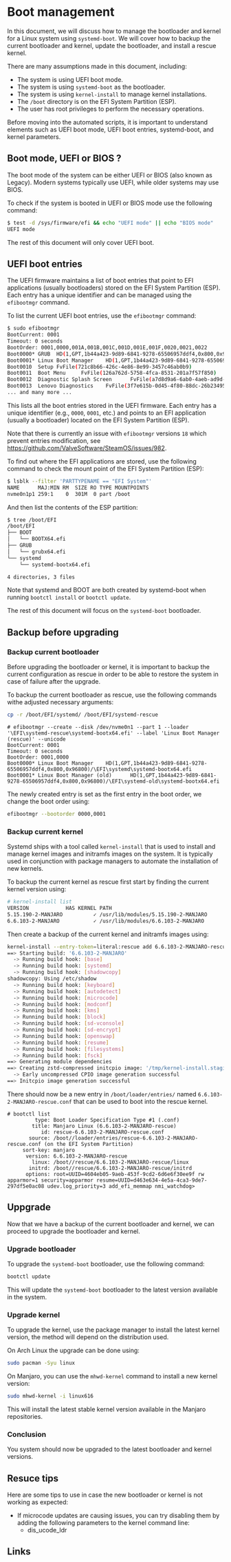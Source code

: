 # Boot management

In this document, we will discuss how to manage the bootloader and kernel for a Linux system using `systemd-boot`. We will cover how to backup the current bootloader and kernel, update the bootloader, and install a rescue kernel.

There are many assumptions made in this document, including:

- The system is using UEFI boot mode.
- The system is using `systemd-boot` as the bootloader.
- The system is using `kernel-install` to manage kernel installations.
- The `/boot` directory is on the EFI System Partition (ESP).
- The user has root privileges to perform the necessary operations.

Before moving into the automated scripts, it is important to understand elements such as UEFI boot mode, UEFI boot entries, systemd-boot, and kernel parameters.

## Boot mode, UEFI or BIOS ?

The boot mode of the system can be either UEFI or BIOS (also known as Legacy). Modern systems typically use UEFI, while older systems may use BIOS.

To check if the system is booted in UEFI or BIOS mode use the following command:

```bash
$ test -d /sys/firmware/efi && echo "UEFI mode" || echo "BIOS mode"
UEFI mode
```

The rest of this document will only cover UEFI boot.

## UEFI boot entries

The UEFI firmware maintains a list of boot entries that point to EFI applications (usually bootloaders) stored on the EFI System Partition (ESP). Each entry has a unique identifier and can be managed using the `efibootmgr` command.

To list the current UEFI boot entries, use the `efibootmgr` command:

```bash
$ sudo efibootmgr
BootCurrent: 0001
Timeout: 0 seconds
BootOrder: 0001,0000,001A,001B,001C,001D,001E,001F,0020,0021,0022
Boot0000* GRUB  HD(1,GPT,1b44a423-9d89-6841-9278-65506957ddf4,0x800,0x96800)/\EFI\GRUB\grubx64.efi
Boot0001* Linux Boot Manager    HD(1,GPT,1b44a423-9d89-6841-9278-65506957ddf4,0x800,0x96800)/\EFI\systemd\systemd-bootx64.efi
Boot0010  Setup FvFile(721c8b66-426c-4e86-8e99-3457c46ab0b9)
Boot0011  Boot Menu     FvFile(126a762d-5758-4fca-8531-201a7f57f850)
Boot0012  Diagnostic Splash Screen      FvFile(a7d8d9a6-6ab0-4aeb-ad9d-163e59a7a380)
Boot0013  Lenovo Diagnostics    FvFile(3f7e615b-0d45-4f80-88dc-26b234958560)
... and many more ...
```

This lists all the boot entries stored in the UEFI firmware. Each entry has a unique identifier (e.g., `0000`, `0001`, etc.) and points to an EFI application (usually a bootloader) located on the EFI System Partition (ESP).

Note that there is currently an issue with `efibootmgr` versions `18` which prevent entries modification, see https://github.com/ValveSoftware/SteamOS/issues/982.


To find out where the EFI applications are stored, use the following command to check the mount point of the EFI System Partition (ESP):

```bash
$ lsblk --filter 'PARTTYPENAME == "EFI System"'
NAME      MAJ:MIN RM  SIZE RO TYPE MOUNTPOINTS
nvme0n1p1 259:1    0  301M  0 part /boot
```

And then list the contents of the ESP partition:

```bash
$ tree /boot/EFI
/boot/EFI
├── BOOT
│   └── BOOTX64.efi
├── GRUB
│   └── grubx64.efi
└── systemd
    └── systemd-bootx64.efi

4 directories, 3 files
```

Note that systemd and BOOT are both created by systemd-boot when running `bootctl install` or `bootctl update`.

The rest of this document will focus on the `systemd-boot` bootloader.

## Backup before upgrading

### Backup current bootloader

Before upgrading the bootloader or kernel, it is important to backup the current configuration as rescue in order to be able to restore the system in case of failure after the upgrade.

To backup the current bootloader as rescue, use the following commands withe adjusted necessary arguments:

```bash
cp -r /boot/EFI/systemd/ /boot/EFI/systemd-rescue
```
```
# efibootmgr --create --disk /dev/nvme0n1 --part 1 --loader '\EFI\systemd-rescue\systemd-bootx64.efi' --label 'Linux Boot Manager (rescue)' --unicode
BootCurrent: 0001
Timeout: 0 seconds
BootOrder: 0001,0000
Boot0000* Linux Boot Manager    HD(1,GPT,1b44a423-9d89-6841-9278-65506957ddf4,0x800,0x96800)/\EFI\systemd\systemd-bootx64.efi
Boot0001* Linux Boot Manager (old)      HD(1,GPT,1b44a423-9d89-6841-9278-65506957ddf4,0x800,0x96800)/\EFI\systemd-old\systemd-bootx64.efi
```

The newly created entry is set as the first entry in the boot order, we change the boot order using:

```bash
efibootmgr --bootorder 0000,0001
```

### Backup current kernel

Systemd ships with a tool called `kernel-install` that is used to install and manage kernel images and initramfs images on the system. It is typically used in conjunction with package managers to automate the installation of new kernels.

To backup the current kernel as rescue first start by finding the current kernel version using:

```bash
# kernel-install list
VERSION            HAS KERNEL PATH
5.15.190-2-MANJARO          ✓ /usr/lib/modules/5.15.190-2-MANJARO
6.6.103-2-MANJARO           ✓ /usr/lib/modules/6.6.103-2-MANJARO
```

Then create a backup of the current kernel and initramfs images using:

```bash
kernel-install --entry-token=literal:rescue add 6.6.103-2-MANJARO-rescue /usr/lib/modules/6.6.103-2-MANJARO/vmlinuz
==> Starting build: '6.6.103-2-MANJARO'
  -> Running build hook: [base]
  -> Running build hook: [systemd]
  -> Running build hook: [shadowcopy]
shadowcopy: Using /etc/shadow
  -> Running build hook: [keyboard]
  -> Running build hook: [autodetect]
  -> Running build hook: [microcode]
  -> Running build hook: [modconf]
  -> Running build hook: [kms]
  -> Running build hook: [block]
  -> Running build hook: [sd-vconsole]
  -> Running build hook: [sd-encrypt]
  -> Running build hook: [openswap]
  -> Running build hook: [resume]
  -> Running build hook: [filesystems]
  -> Running build hook: [fsck]
==> Generating module dependencies
==> Creating zstd-compressed initcpio image: '/tmp/kernel-install.staging.c3TVVY/initrd'
  -> Early uncompressed CPIO image generation successful
==> Initcpio image generation successful
```

There should now be a new entry in `/boot/loader/entries/` named `6.6.103-2-MANJARO-rescue.conf` that can be used to boot into the rescue kernel.

```
# bootctl list
         type: Boot Loader Specification Type #1 (.conf)
        title: Manjaro Linux (6.6.103-2-MANJARO-rescue)
           id: rescue-6.6.103-2-MANJARO-rescue.conf
       source: /boot//loader/entries/rescue-6.6.103-2-MANJARO-rescue.conf (on the EFI System Partition)
     sort-key: manjaro
      version: 6.6.103-2-MANJARO-rescue
        linux: /boot//rescue/6.6.103-2-MANJARO-rescue/linux
       initrd: /boot//rescue/6.6.103-2-MANJARO-rescue/initrd
      options: root=UUID=4604eb05-9aeb-453f-9cd2-6d6e6f30ee9f rw apparmor=1 security=apparmor resume=UUID=d463e634-4e5a-4ca3-9de7-297df5e0ac08 udev.log_priority=3 add_efi_memmap nmi_watchdog>
```

## Uppgrade

Now that we have a backup of the current bootloader and kernel, we can proceed to upgrade the bootloader and kernel.

### Upgrade bootloader

To upgrade the `systemd-boot` bootloader, use the following command:

```bash
bootctl update
```

This will update the `systemd-boot` bootloader to the latest version available in the system.

### Upgrade kernel

To upgrade the kernel, use the package manager to install the latest kernel version, the method will depend on the distribution used.

On Arch Linux the upgrade can be done using:

```bash
sudo pacman -Syu linux
```

On Manjaro, you can use the `mhwd-kernel` command to install a new kernel version:

```bash
sudo mhwd-kernel -i linux616
```

This will install the latest stable kernel version available in the Manjaro repositories.

### Conclusion

You system should now be upgraded to the latest bootloader and kernel versions.

## Resuce tips

Here are some tips to use in case the new bootloader or kernel is not working as expected:

- If microcode updates are causing issues, you can try disabling them by adding the following parameters to the kernel command line:
  - dis_ucode_ldr

## Links

[kernel-parameters]: https://docs.kernel.org/admin-guide/kernel-parameters.html
[kernel-command-line]: https://man.archlinux.org/man/kernel-command-line.7
